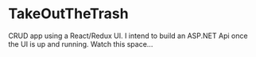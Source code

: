 # TakeOutTheTrash
CRUD app using a React/Redux UI.
I intend to build an ASP.NET Api once the UI is up and running.
Watch this space...
